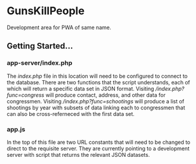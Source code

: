 # GunsKillPeople
Development area for PWA of same name.

## Getting Started...

### app-server/index.php
The *index.php* file in this location will need to be configured to connect to the database. There are two functions that the script understands, each of which will return a specific data set in JSON format.  Visiting */index.php?func=congress* will produce contact, address, and other data for congressmen.  Visiting */index.php?func=schootings* will produce a list of shootings by year with subsets of data linking each to congressmen that can also be cross-referneced with the first data set.

### app.js
In the top of this file are two URL constants that will need to be changed to direct to the requisite server. They are currently pointing to a development server with script that returns the relevant JSON datasets.
